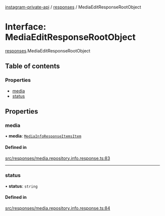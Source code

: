 [instagram-private-api](../../README.md) / [responses](../../modules/responses.md) / MediaEditResponseRootObject

# Interface: MediaEditResponseRootObject

[responses](../../modules/responses.md).MediaEditResponseRootObject

## Table of contents

### Properties

- [media](MediaEditResponseRootObject.md#media)
- [status](MediaEditResponseRootObject.md#status)

## Properties

### media

• **media**: [`MediaInfoResponseItemsItem`](MediaInfoResponseItemsItem.md)

#### Defined in

[src/responses/media.repository.info.response.ts:83](https://github.com/Nerixyz/instagram-private-api/blob/4971f34/src/responses/media.repository.info.response.ts#L83)

___

### status

• **status**: `string`

#### Defined in

[src/responses/media.repository.info.response.ts:84](https://github.com/Nerixyz/instagram-private-api/blob/4971f34/src/responses/media.repository.info.response.ts#L84)
